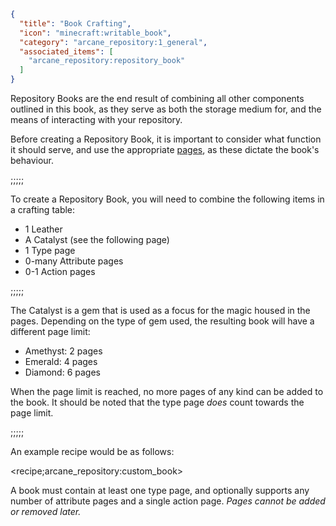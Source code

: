 ```json
{
  "title": "Book Crafting",
  "icon": "minecraft:writable_book",
  "category": "arcane_repository:1_general",
  "associated_items": [
    "arcane_repository:repository_book"
  ]
}
```

Repository Books are the end result of combining all other components outlined in this book,
as they serve as both the storage medium for, and the means of interacting with your repository.


Before creating a Repository Book, it is important to consider what function it should serve, 
and use the appropriate [pages](^arcane_repository:general/page_types),
as these dictate the book's behaviour.

;;;;;

To create a Repository Book, you will need to combine the following items in a crafting table:

- 1 Leather
- A Catalyst (see the following page)
- 1 Type page
- 0-many Attribute pages
- 0-1 Action pages

;;;;;

The Catalyst is a gem that is used as a focus for the magic housed in the pages.
Depending on the type of gem used, the resulting book will have a different page limit:

- Amethyst: 2 pages
- Emerald: 4 pages
- Diamond: 6 pages

When the page limit is reached, no more pages of any kind can be added to the book.
It should be noted that the type page *does* count towards the page limit.

;;;;;

An example recipe would be as follows:

<recipe;arcane_repository:custom_book>

A book must contain at least one type page,
and optionally supports any number of attribute pages and a single action page.
*Pages cannot be added or removed later.*

